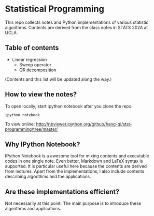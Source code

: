 # Statistical Programming

This repo collects notes and Python implementations of various statistic
algorithms. Contents are derived from the class notes in STATS 202A at UCLA. 

## Table of contents 

* Linear regression
    - Sweep operator
    - QR decomposition
    
(Contents and this list will be updated along the way.)

## How to view the notes?

To open locally, start ipython notebook after you clone the repo.

    ipython notebook

To view online: http://nbviewer.ipython.org/github/hang-qi/stat-programming/tree/master/

## Why IPython Notebook?

IPython Notebook is a awesome tool for mixing contents and executable codes in 
one single note. Even better, Markdown and LaTeX syntax is supported.
It is particular useful here because the contents are derived from lectures.
Apart from the implementations, I also include contents describing algorithms
and the applications. 

## Are these implementations efficient?

Not necessarily at this point. The main purpose is to introduce these
algorithms and applications.
